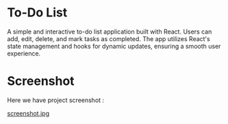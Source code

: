 # To-Do List
A simple and interactive to-do list application built with React. Users can add, edit, delete, and mark tasks as completed. The app utilizes React's state management and hooks for dynamic updates, ensuring a smooth user experience.

# Screenshot
Here we have project screenshot :

[screenshot.jpg](https://github.com/RahulG-73/To-Do-App/blob/66b4400f4fc0ca0b4e5026bc5ac52fd4c925be64/To-Do%20Screenshot.PNG)

